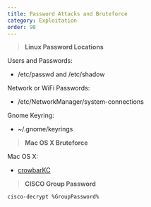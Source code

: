 ```yaml
---
title: Password Attacks and Bruteforce
category: Exploitation
order: 98
---
```


> **Linux Password Locations** 

Users and Passwords:<br>
* /etc/passwd and /etc/shadow

Network or WiFi Passwords:<br>
* /etc/NetworkManager/system-connections

Gnome Keyring:<br>
* ~/.gnome/keyrings

> **Mac OS X Bruteforce** 

Mac OS X:<br>
* [crowbarKC](http://www.ibootstup.com/app/com.georgestarcher.crowbarkc)

> **CISCO Group Password**

<code>cisco-decrypt %GroupPassword%</code>
